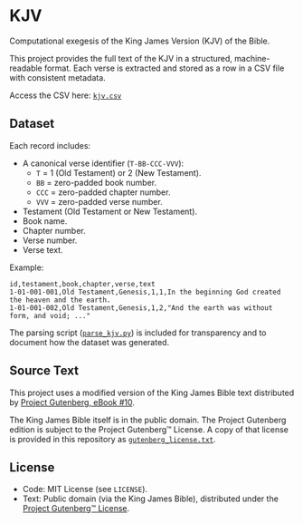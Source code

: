 # KJV

Computational exegesis of the King James Version (KJV) of the Bible.

This project provides the full text of the KJV in a structured,
machine-readable format. Each verse is extracted and stored as a row in a CSV
file with consistent metadata.

Access the CSV here: [`kjv.csv`](data/csv/kjv.csv)

## Dataset

Each record includes:

- A canonical verse identifier (`T-BB-CCC-VVV`):
  - `T` = 1 (Old Testament) or 2 (New Testament).
  - `BB` = zero-padded book number.
  - `CCC` = zero-padded chapter number.
  - `VVV` = zero-padded verse number.
- Testament (Old Testament or New Testament).
- Book name.
- Chapter number.
- Verse number.
- Verse text.

Example:

```csv
id,testament,book,chapter,verse,text
1-01-001-001,Old Testament,Genesis,1,1,In the beginning God created the heaven and the earth.
1-01-001-002,Old Testament,Genesis,1,2,"And the earth was without form, and void; ..."
```

The parsing script ([`parse_kjv.py`](src/parse_kjv.py)) is included for
transparency and to document how the dataset was generated.

## Source Text

This project uses a modified version of the King James Bible text distributed
by [Project Gutenberg, eBook #10](https://www.gutenberg.org/ebooks/10).

The King James Bible itself is in the public domain. The Project Gutenberg
edition is subject to the Project Gutenberg™ License. A copy of that license is
provided in this repository as
[`gutenberg_license.txt`](gutenberg_license.txt).

## License

- Code: MIT License (see `LICENSE`).
- Text: Public domain (via the King James Bible), distributed under the
  [Project Gutenberg™ License](gutenberg_license.txt).
